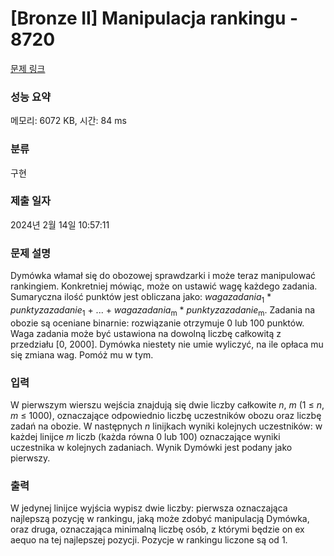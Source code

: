 # [Bronze II] Manipulacja rankingu - 8720 

[문제 링크](https://www.acmicpc.net/problem/8720) 

### 성능 요약

메모리: 6072 KB, 시간: 84 ms

### 분류

구현

### 제출 일자

2024년 2월 14일 10:57:11

### 문제 설명

<p>Dymówka włamał się do obozowej sprawdzarki i może teraz manipulować rankingiem. Konkretniej mówiąc, może on ustawić wagę każdego zadania. Sumaryczna ilość punktów jest obliczana jako: <em>wagazadania</em><sub>1</sub> * <em>punktyzazadanie</em><sub>1</sub> + ... + <em>wagazadania</em><sub>m</sub> * <em>punktyzazadanie</em><sub>m</sub>. Zadania na obozie są oceniane binarnie: rozwiązanie otrzymuje 0 lub 100 punktów. Waga zadania może być ustawiona na dowolną liczbę całkowitą z przedziału [0, 2000]. Dymówka niestety nie umie wyliczyć, na ile opłaca mu się zmiana wag. Pomóż mu w tym.</p>

### 입력 

 <p>W pierwszym wierszu wejścia znajdują się dwie liczby całkowite <em>n</em>, <em>m</em> (1 ≤ <em>n</em>, <em>m</em> ≤ 1000), oznaczające odpowiednio liczbę uczestników obozu oraz liczbę zadań na obozie. W następnych <em>n</em> linijkach wyniki kolejnych uczestników: w każdej linijce <em>m</em> liczb (każda równa 0 lub 100) oznaczające wyniki uczestnika w kolejnych zadaniach. Wynik Dymówki jest podany jako pierwszy.</p>

### 출력 

 <p>W jedynej linijce wyjścia wypisz dwie liczby: pierwsza oznaczająca najlepszą pozycję w rankingu, jaką może zdobyć manipulacją Dymówka, oraz druga, oznaczająca minimalną liczbę osób, z którymi będzie on ex aequo na tej najlepszej pozycji. Pozycje w rankingu liczone są od 1.</p>

